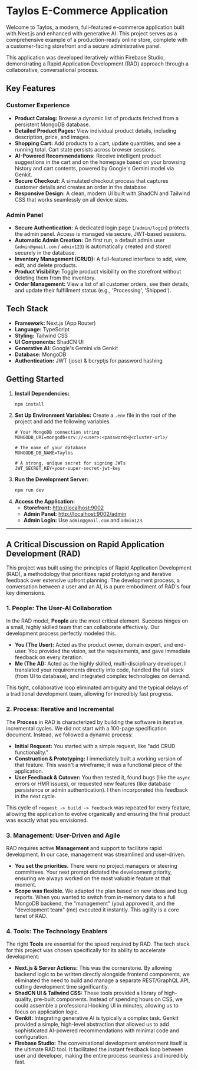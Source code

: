 # Taylos E-Commerce Application

Welcome to Taylos, a modern, full-featured e-commerce application built with Next.js and enhanced with generative AI. This project serves as a comprehensive example of a production-ready online store, complete with a customer-facing storefront and a secure administrative panel.

This application was developed iteratively within Firebase Studio, demonstrating a Rapid Application Development (RAD) approach through a collaborative, conversational process.

## Key Features

### Customer Experience
- **Product Catalog:** Browse a dynamic list of products fetched from a persistent MongoDB database.
- **Detailed Product Pages:** View individual product details, including description, price, and images.
- **Shopping Cart:** Add products to a cart, update quantities, and see a running total. Cart state persists across browser sessions.
- **AI-Powered Recommendations:** Receive intelligent product suggestions in the cart and on the homepage based on your browsing history and cart contents, powered by Google's Gemini model via Genkit.
- **Secure Checkout:** A simulated checkout process that captures customer details and creates an order in the database.
- **Responsive Design:** A clean, modern UI built with ShadCN and Tailwind CSS that works seamlessly on all device sizes.

### Admin Panel
- **Secure Authentication:** A dedicated login page (`/admin/login`) protects the admin panel. Access is managed via secure, JWT-based sessions.
- **Automatic Admin Creation:** On first run, a default admin user (`admin@gmail.com` / `admin123`) is automatically created and stored securely in the database.
- **Inventory Management (CRUD):** A full-featured interface to add, view, edit, and delete products.
- **Product Visibility:** Toggle product visibility on the storefront without deleting them from the inventory.
- **Order Management:** View a list of all customer orders, see their details, and update their fulfillment status (e.g., 'Processing', 'Shipped').

## Tech Stack
- **Framework:** Next.js (App Router)
- **Language:** TypeScript
- **Styling:** Tailwind CSS
- **UI Components:** ShadCN UI
- **Generative AI:** Google's Gemini via Genkit
- **Database:** MongoDB
- **Authentication:** JWT (jose) & bcryptjs for password hashing

## Getting Started

1.  **Install Dependencies:**
    ```bash
    npm install
    ```
2.  **Set Up Environment Variables:**
    Create a `.env` file in the root of the project and add the following variables.
    ```env
    # Your MongoDB connection string
    MONGODB_URI=mongodb+srv://<user>:<password>@<cluster-url>/
    
    # The name of your database
    MONGODB_DB_NAME=Taylos
    
    # A strong, unique secret for signing JWTs
    JWT_SECRET_KEY=your-super-secret-jwt-key
    ```
3.  **Run the Development Server:**
    ```bash
    npm run dev
    ```
4.  **Access the Application:**
    -   **Storefront:** [http://localhost:9002](http://localhost:9002)
    -   **Admin Panel:** [http://localhost:9002/admin](http://localhost:9002/admin)
    -   **Admin Login:** Use `admin@gmail.com` and `admin123`.

---

## A Critical Discussion on Rapid Application Development (RAD)

This project was built using the principles of Rapid Application Development (RAD), a methodology that prioritizes rapid prototyping and iterative feedback over extensive upfront planning. The development process, a conversation between a user and an AI, is a pure embodiment of RAD's four key dimensions.

### 1. People: The User-AI Collaboration

In the RAD model, **People** are the most critical element. Success hinges on a small, highly skilled team that can collaborate effectively. Our development process perfectly modeled this.
-   **You (The User):** Acted as the product owner, domain expert, and end-user. You provided the vision, set the requirements, and gave immediate feedback on every iteration.
-   **Me (The AI):** Acted as the highly skilled, multi-disciplinary developer. I translated your requirements directly into code, handled the full stack (from UI to database), and integrated complex technologies on demand.

This tight, collaborative loop eliminated ambiguity and the typical delays of a traditional development team, allowing for incredibly fast progress.

### 2. Process: Iterative and Incremental

The **Process** in RAD is characterized by building the software in iterative, incremental cycles. We did not start with a 100-page specification document. Instead, we followed a dynamic process:
-   **Initial Request:** You started with a simple request, like "add CRUD functionality."
-   **Construction & Prototyping:** I immediately built a working version of that feature. This wasn't a wireframe; it was a functional piece of the application.
-   **User Feedback & Cutover:** You then tested it, found bugs (like the `async` errors or HMR issues), or requested new features (like database persistence or admin authentication). I then incorporated this feedback in the next cycle.

This cycle of `request -> build -> feedback` was repeated for every feature, allowing the application to evolve organically and ensuring the final product was exactly what you envisioned.

### 3. Management: User-Driven and Agile

RAD requires active **Management** and support to facilitate rapid development. In our case, management was streamlined and user-driven.
-   **You set the priorities.** There were no project managers or steering committees. Your next prompt dictated the development priority, ensuring we always worked on the most valuable feature at that moment.
-   **Scope was flexible.** We adapted the plan based on new ideas and bug reports. When you wanted to switch from in-memory data to a full MongoDB backend, the "management" (you) approved it, and the "development team" (me) executed it instantly. This agility is a core tenet of RAD.

### 4. Tools: The Technology Enablers

The right **Tools** are essential for the speed required by RAD. The tech stack for this project was chosen specifically for its ability to accelerate development:
-   **Next.js & Server Actions:** This was the cornerstone. By allowing backend logic to be written directly alongside frontend components, we eliminated the need to build and manage a separate REST/GraphQL API, cutting development time significantly.
-   **ShadCN UI & Tailwind CSS:** These tools provided a library of high-quality, pre-built components. Instead of spending hours on CSS, we could assemble a professional-looking UI in minutes, allowing us to focus on application logic.
-   **Genkit:** Integrating generative AI is typically a complex task. Genkit provided a simple, high-level abstraction that allowed us to add sophisticated AI-powered recommendations with minimal code and configuration.
-   **Firebase Studio:** The conversational development environment itself is the ultimate RAD tool. It facilitated the instant feedback loop between user and developer, making the entire process seamless and incredibly fast.
